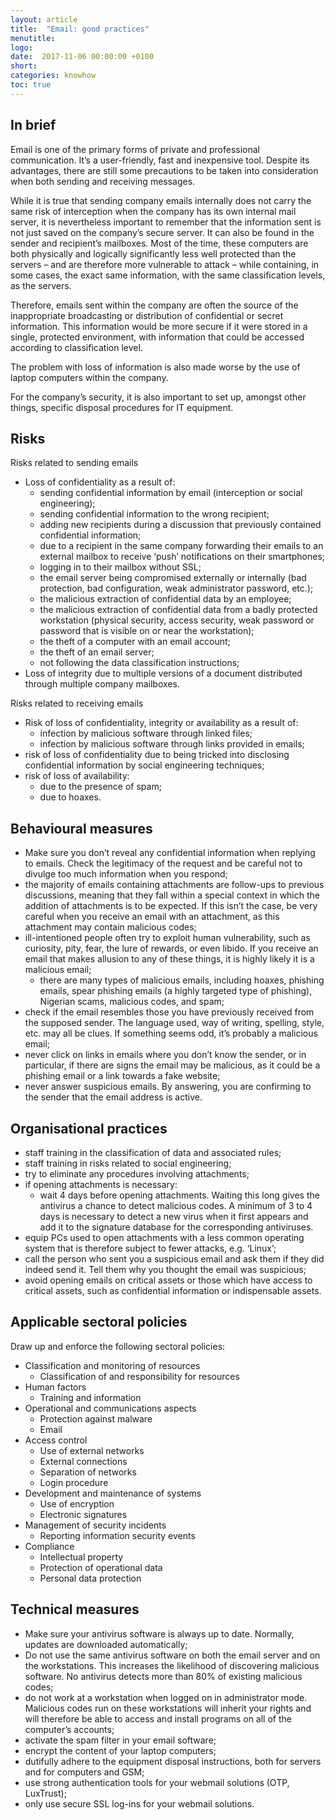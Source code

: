 ```yaml
---
layout: article
title:  "Email: good practices"
menutitle:
logo:
date:  2017-11-06 00:00:00 +0100
short:
categories: knowhow
toc: true
---
```

## In brief
Email is one of the primary forms of private and professional communication. It’s a user-friendly, fast and inexpensive tool. Despite its advantages, there are still some precautions to be taken into consideration when both sending and receiving messages.

While it is true that sending company emails internally does not carry the same risk of interception when the company has its own internal mail server, it is nevertheless important to remember that the information sent is not just saved on the company’s secure server. It can also be found in the sender and recipient’s mailboxes. Most of the time, these computers are both physically and logically significantly less well protected than the servers – and are therefore more vulnerable to attack – while containing, in some cases, the exact same information, with the same classification levels, as the servers.

Therefore, emails sent within the company are often the source of the inappropriate broadcasting or distribution of confidential or secret information. This information would be more secure if it were stored in a single, protected environment, with information that could be accessed according to classification level.

The problem with loss of information is also made worse by the use of laptop computers within the company.

For the company’s security, it is also important to set up, amongst other things, specific disposal procedures for IT equipment.

## Risks
Risks related to sending emails

* Loss of confidentiality as a result of:
  * sending confidential information by email (interception or social engineering);
  * sending confidential information to the wrong recipient;
  * adding new recipients during a discussion that previously contained confidential information;
  * due to a recipient in the same company forwarding their emails to an external mailbox to receive ‘push’ notifications on their smartphones;
  * logging in to their mailbox without SSL;
  * the email server being compromised externally or internally (bad protection, bad configuration, weak administrator password, etc.);
  * the malicious extraction of confidential data by an employee;
  * the malicious extraction of confidential data from a badly protected workstation (physical security, access security, weak password or password that is visible on or near the workstation);
  * the theft of a computer with an email account;
  * the theft of an email server;
  * not following the data classification instructions;
* Loss of integrity due to multiple versions of a document distributed through multiple company mailboxes.

Risks related to receiving emails

* Risk of loss of confidentiality, integrity or availability as a result of:
  * infection by malicious software through linked files;
  * infection by malicious software through links provided in emails;
* risk of loss of confidentiality due to being tricked into disclosing confidential information by social engineering techniques;
* risk of loss of availability:
  * due to the presence of spam;
  * due to hoaxes.

## Behavioural measures

* Make sure you don’t reveal any confidential information when replying to emails. Check the legitimacy of the request and be careful not to divulge too much information when you respond;
* the majority of emails containing attachments are follow-ups to previous discussions, meaning that they fall within a special context in which the addition of attachments is to be expected. If this isn’t the case, be very careful when you receive an email with an attachment, as this attachment may contain malicious codes;
* ill-intentioned people often try to exploit human vulnerability, such as curiosity, pity, fear, the lure of rewards, or even libido. If you receive an email that makes allusion to any of these things, it is highly likely it is a malicious email;
  * there are many types of malicious emails, including hoaxes, phishing emails, spear phishing emails (a highly targeted type of phishing), Nigerian scams, malicious codes, and spam;
* check if the email resembles those you have previously received from the supposed sender. The language used, way of writing, spelling, style, etc. may all be clues. If something seems odd, it’s probably a malicious email;
* never click on links in emails where you don’t know the sender, or in particular, if there are signs the email may be malicious, as it could be a phishing email or a link towards a fake website;
* never answer suspicious emails. By answering, you are confirming to the sender that the email address is active.

## Organisational practices

* staff training in the classification of data and associated rules;
* staff training in risks related to social engineering;
* try to eliminate any procedures involving attachments;
* if opening attachments is necessary:
  * wait 4 days before opening attachments. Waiting this long gives the antivirus a chance to detect malicious codes. A minimum of 3 to 4 days is necessary to detect a new virus when it first appears and add it to the signature database for the corresponding antiviruses.
* equip PCs used to open attachments with a less common operating system that is therefore subject to fewer attacks, e.g. ‘Linux’;
* call the person who sent you a suspicious email and ask them if they did indeed send it. Tell them why you thought the email was suspicious;
* avoid opening emails on critical assets or those which have access to critical assets, such as confidential information or indispensable assets.

## Applicable sectoral policies
Draw up and enforce the following sectoral policies:

* Classification and monitoring of resources
  * Classification of and responsibility for resources
* Human factors
  * Training and information
* Operational and communications aspects
  * Protection against malware
  * Email
* Access control
  * Use of external networks
  * External connections
  * Separation of networks
  * Login procedure
* Development and maintenance of systems
  * Use of encryption
  * Electronic signatures
* Management of security incidents
  * Reporting information security events
* Compliance
  * Intellectual property
  * Protection of operational data
  * Personal data protection

## Technical measures

* Make sure your antivirus software is always up to date. Normally, updates are downloaded automatically;
* Do not use the same antivirus software on both the email server and on the workstations. This increases the likelihood of discovering malicious software. No antivirus detects more than 80% of existing malicious codes;
* do not work at a workstation when logged on in administrator mode. Malicious codes run on these workstations will inherit your rights and will therefore be able to access and install programs on all of the computer’s accounts;
* activate the spam filter in your email software;
* encrypt the content of your laptop computers;
* dutifully adhere to the equipment disposal instructions, both for servers and for computers and GSM;
* use strong authentication tools for your webmail solutions (OTP, LuxTrust);
* only use secure SSL log-ins for your webmail solutions.
